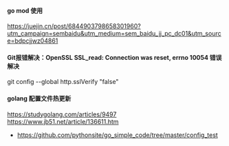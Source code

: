 #### go mod 使用
https://juejin.cn/post/6844903798658301960?utm_campaign=sembaidu&utm_medium=sem_baidu_jj_pc_dc01&utm_source=bdpcjjwz04861

#### Git报错解决：OpenSSL SSL_read: Connection was reset, errno 10054 错误解决
git config --global http.sslVerify "false"

#### golang 配置文件热更新
https://studygolang.com/articles/9497
https://www.jb51.net/article/136611.htm
- https://github.com/pythonsite/go_simple_code/tree/master/config_test
